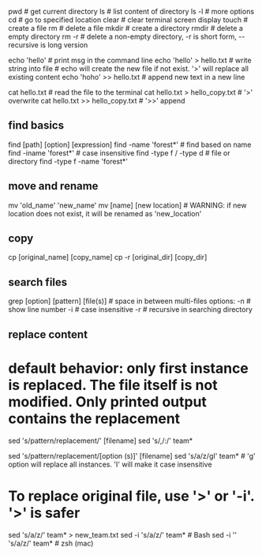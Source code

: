 pwd # get current directory
ls # list content of directory
ls -l # more options
cd # go to specified location
clear # clear terminal screen display
touch # create a file
rm # delete a file
mkdir # create a directory
rmdir # delete a empty directory
rm -r # delete a non-empty directory, -r is short form, --recursive is long version

echo 'hello' # print msg in the command line
echo 'hello' > hello.txt # write string into file # echo will create the new file if not exist. '>' will replace all existing content
echo 'hoho' >> hello.txt # append new text in a new line

cat hello.txt # read the file to the terminal
cat hello.txt > hello_copy.txt # '>' overwrite
cat hello.txt >> hello_copy.txt # '>>' append

## find basics
find [path] [option] [expression]
find -name 'forest*' # find based on name
find -iname 'forest*' # case insensitive
find -type f / -type d # file or directory
find -type f -name 'forest*'

## move and rename
mv 'old_name' 'new_name'
mv [name] [new location] # WARNING: if new location does not exist, it will be renamed as 'new_location'

## copy
cp [original_name] [copy_name]
cp -r [original_dir] [copy_dir]

## search files
grep [option] [pattern] [file(s)] # space in between multi-files
options: 
-n # show line number
-i # case insensitive
-r # recursive in searching directory

## replace content
# default behavior: only first instance is replaced. The file itself is not modified. Only printed output contains the replacement
sed 's/pattern/replacement/' [filename]
sed 's/,/:/' team*

sed 's/pattern/replacement/[option (s)]' [filename]
sed 's/a/z/gI' team* # 'g' option will replace all instances. 'I' will make it case insensitive

# To replace original file, use '>' or '-i'. '>' is safer
sed 's/a/z/' team* > new_team.txt
sed -i 's/a/z/' team* # Bash
sed -i '' 's/a/z/' team* # zsh (mac)






